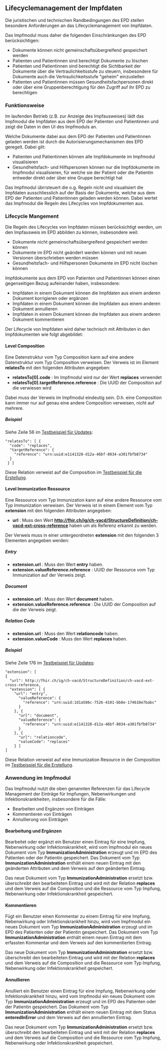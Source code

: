 ## Lifecyclemanagement der Impfdaten

Die juristischen und technischen Randbedingungen des EPD stellen besondere
Anforderungen an das Lifecyclemanagement von Impfdaten.

Das Impfmodul muss daher die folgenden Einschränkungen des EPD berücksichtigen:
- Dokumente können nicht gemeinschaftsübergreifend gespeichert werden
- Patienten und Patientinnen sind berechtigt Dokumente zu löschen
- Patienten und Patientinnen sind berechtigt die Sichtbarkeit der Dokumente
über die Vertraulichkeitsstufe zu steuern, insbesondere für Dokumente auch die
Vertraulichkeitsstufe "geheim" einzustellen
- Patienten und Patientinnen müssen Gesundheitsfachpersonen direkt oder über
eine Gruppenberechtigung für den Zugriff auf ihr EPD zu berechtigen

### Funktionsweise

Im laufenden Betrieb (z.B. zur Anzeige des Impfausweises) lädt das Impfmodul die
Impfdaten aus dem EPD der Patienten und Patientinnen und zeigt die Daten in den UI
des Impfmoduls an.

Welche Dokumente dabei aus dem EPD der Patienten und Patientinnen geladen werden
ist durch die Autorisierungsmechanismen des EPD geregelt. Dabei gilt:
- Patienten und Patientinnen können alle Impfdokumente im Impfmodul visualisieren
- Gesundheitsfach- und Hilfspersonen können nur die Impfdokumente im Impfmodul
visualisieren, für welche sie der Patient oder die Patientin entweder direkt oder
über eine Gruppe berechtigt hat

Das Impfmodul übrrsteuert die o.g. Regeln nicht und visualisiert die Impfdaten
ausschliesslich auf der Basis der Dokumente, welche aus dem EPD der Patienten und
Patientinnen geladen werden können. Dabei wertet das Impfmodul die Regeln
des Lifecycles von Impfdokumenten aus.

### Lifecycle Mangement

Die Regeln des Lifecycles von Impfdaten müssen berücksichtigt werden, um den
Impfausweis im EPD abbilden zu können, insbesondere weil:
- Dokumente nicht gemeinschaftsübergreifend gespeichert werden können
- Dokumente im EPD nicht geändert werden können und mit neuen Versionen überschrieben werden müssen
- Gesundheitsfach- und Hilfspersonen Dokumente im EPD nicht löschen können

Impfdokumente aus dem EPD von Patienten und Patientinnen können einen gegenseitigen
Bezug aufeinander haben, insbesondere:
- Impfdaten in einem Dokument können die Impfdaten aus einem anderen Dokument
korrigieren oder ergänzen
- Impfdaten in einem Dokument können die Impfdaten aus einem anderen Dokument
annullieren
- Impfdaten in einem Dokument können die Impfdaten aus einem anderen Dokument
kommentieren

Der Lifecycle von Impfdaten wird daher technisch mit Attributen in den Impfdokumenten
wie folgt abgebildet:

#### Level Composition

Eine Datenstruktur vom Typ Composition kann auf eine andere Datenstruktur vom Typ
Composition verweisen. Der Verweis ist im Element **relatesTo** mit den folgenden
Attributen angegeben:

- **relatesTo[0].code** : Im Impfmodul wird nur der Wert **replaces** verwendet
- **relatesTo[0].targetReference.reference** : Die UUID der Composition auf die verwiesen wird

Dabei muss der Verweis im Impfmodul eindeutig sein. D.h. eine Composition kann immer
nur auf genau eine andere Composition verweisen, nicht auf mehrere.  

##### Beispiel

Siehe Zeile 56 im [Testbeispiel für Updates](../Testfiles/lifecycle/Update-f852a5a7-16ea-46a2-9f0b-e1805b3e96b1.json):

```
"relatesTo": [ {
  "code": "replaces",
  "targetReference": {
    "reference": "urn:uuid:e1141328-d12a-46bf-8034-a301fbfb8734"
  }
 } ]
```

Diese Relation verweist auf die Composition im [Testbeispiel für die Erstellung](../Testfiles/lifecycle/Create-6214bb05-3858-480c-aa63-2450dde50e25.json).


#### Level Immunization Ressource

Eine Ressource vom Typ Immunization kann auf eine andere Ressource vom Typ Immunization
verweisen. Der Verweis ist in einem Element vom Typ **extension** mit den folgenden
Attributen angegeben:

- **url** : Muss den Wert **http://fhir.ch/ig/ch-vacd/StructureDefinition/ch-vacd-ext-cross-reference** haben um als Referenz erkannt zu werden.

Der Verweis muss in einer untergeordneten **extension** mit den folgenden 3 Elementen
angegeben werden:

##### Entry

- **extension.url** : Muss den Wert **entry** haben.
- **extension.valueReference.reference** : UUID der Ressource vom Typ Immunization auf der Verweis zeigt.

##### Document

- **extension.url** : Muss den Wert **document** haben.
- **extension.valueReference.reference** : Die UUID der Composition auf die der Verweis zeigt.

##### Relation Code

- **extension.url** : Muss den Wert **relationcode** haben.
- **extension.valueCode** : Muss den Wert **replaces** haben.


##### Beispiel

Siehe Zeile 176 im [Testbeispiel für Updates](../Testfiles/lifecycle/Update-f852a5a7-16ea-46a2-9f0b-e1805b3e96b1.json):

```
"extension": [
{
  "url": http://fhir.ch/ig/ch-vacd/StructureDefinition/ch-vacd-ext-cross-reference,
  "extension": [ {
    "url": "entry",
      "valueReference": {
        "reference": "urn:uuid:1d1a586c-7526-4101-bb8e-174610e7babc"
      }
    }, {
      "url": "document",
      "valueReference": {
        "reference": "urn:uuid:e1141328-d12a-46bf-8034-a301fbfb8734"
      }
    }, {
      "url": "relationcode",
      "valueCode": "replaces"
    } ]
]    
```

Diese Relation verweist auf eine Immunization Resource in der Composition im [Testbeispiel für die Erstellung](../Testfiles/lifecycle/Create-6214bb05-3858-480c-aa63-2450dde50e25.json).


### Anwendung im Impfmodul

Das Impfmodul nutzt die oben genannten Referenzen für das Lifecycle Management der
Einträge für Impfungen, Nebenwirkungen und Infektionskrankheiten, insbesondere für die Fälle:

- Bearbeiten und Ergänzen von Einträgen
- Kommentieren von Einträgen
- Annullierung von Einträgen

#### Bearbeitung und Ergänzen

Bearbeitet oder ergänzt ein Benutzer einen Eintrag für eine Impfung, Nebenwirkung oder
Infektionskrankheit, wird vom Impfmodul ein neues Dokument vom Typ
**ImmunizationAdministration** erzeugt und im EPD des Patienten oder der Patientin
gespeichert. Das Dokument vom Typ **ImmunizationAdministration** enthält einem
neuen Eintrag mit den geänderten Attributen und dem Verweis auf den geänderten
Eintrag.

Das neue Dokument vom Typ **ImmunizationAdministration** ersetzt bzw. überschreibt
den bearbeiteten Eintrag und wird mit der Relation **replaces** und dem Verweis auf
die Composition und die Ressource vom Typ Impfung, Nebenwirkung oder Infektionskrankheit
gespeichert.

#### Kommentieren

Fügt ein Benutzer einen Kommentar zu einem Eintrag für eine Impfung, Nebenwirkung oder
Infektionskrankheit hinzu, wird vom Impfmodul ein neues Dokument vom Typ
**ImmunizationAdministration** erzeugt und im EPD des Patienten oder der Patientin
gespeichert. Das Dokument vom Typ **ImmunizationAdministration** enthält einem
neuen Eintrag mit dem erfassten Kommentar und dem Verweis auf den kommentierten
Eintrag.

Das neue Dokument vom Typ **ImmunizationAdministration** ersetzt bzw. überschreibt
den bearbeiteten Eintrag und wird mit der Relation **replaces** und dem Verweis auf
die Composition und die Ressource vom Typ Impfung, Nebenwirkung oder Infektionskrankheit
gespeichert.

#### Annullieren

Anulliert ein Benutzer einen Eintrag für eine Impfung, Nebenwirkung oder
Infektionskrankheit hinzu, wird vom Impfmodul ein neues Dokument vom Typ
**ImmunizationAdministration** erzeugt und im EPD des Patienten oder der Patientin
gespeichert. Das Dokument vom Typ **ImmunizationAdministration** enthält einem
neuen Eintrag mit dem Status **enteredInError** und dem Verweis auf den annullierten
Eintrag.

Das neue Dokument vom Typ **ImmunizationAdministration** ersetzt bzw. überschreibt
den bearbeiteten Eintrag und wird mit der Relation **replaces** und dem Verweis auf
die Composition und die Ressource vom Typ Impfung, Nebenwirkung oder Infektionskrankheit
gespeichert.
